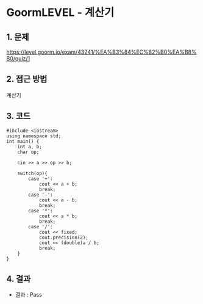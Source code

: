 # GoormLEVEL - 계산기

## 1. 문제  
https://level.goorm.io/exam/43241/%EA%B3%84%EC%82%B0%EA%B8%B0/quiz/1
## 2. 접근 방법  
계산기
## 3. 코드  
```
#include <iostream>
using namespace std;
int main() {
	int a, b;
	char op;
	
	cin >> a >> op >> b;
	
	switch(op){
		case '+':
			cout << a + b;
			break;
		case '-':
			cout << a - b;
			break;
		case '*':
			cout << a * b;
			break;
		case '/':
			cout << fixed;
			cout.precision(2);
			cout << (double)a / b;
			break;
	}
}
```
## 4. 결과
- 결과 : Pass
